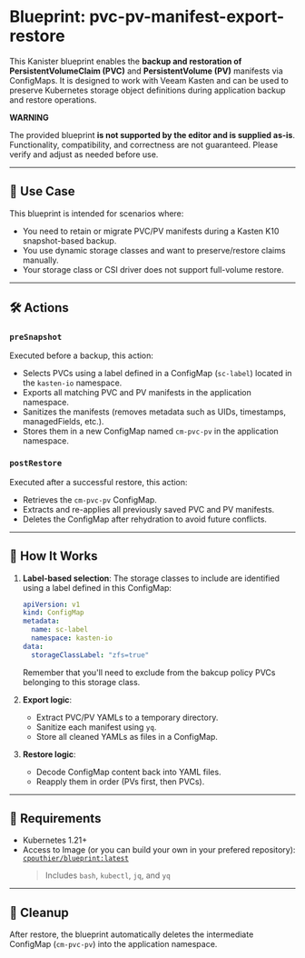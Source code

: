 # Blueprint: pvc-pv-manifest-export-restore

This Kanister blueprint enables the **backup and restoration of PersistentVolumeClaim (PVC)** and **PersistentVolume (PV)** manifests via ConfigMaps. It is designed to work with Veeam Kasten and can be used to preserve Kubernetes storage object definitions during application backup and restore operations.

**WARNING**

The provided blueprint **is not supported by the editor and is supplied as-is**. Functionality, compatibility, and correctness are not guaranteed. Please verify and adjust as needed before use.

---

## 🧩 Use Case

This blueprint is intended for scenarios where:
- You need to retain or migrate PVC/PV manifests during a Kasten K10 snapshot-based backup.
- You use dynamic storage classes and want to preserve/restore claims manually.
- Your storage class or CSI driver does not support full-volume restore.

---

## 🛠️ Actions

### `preSnapshot`

Executed before a backup, this action:
- Selects PVCs using a label defined in a ConfigMap (`sc-label`) located in the `kasten-io` namespace.
- Exports all matching PVC and PV manifests in the application namespace.
- Sanitizes the manifests (removes metadata such as UIDs, timestamps, managedFields, etc.).
- Stores them in a new ConfigMap named `cm-pvc-pv` in the application namespace.

### `postRestore`

Executed after a successful restore, this action:
- Retrieves the `cm-pvc-pv` ConfigMap.
- Extracts and re-applies all previously saved PVC and PV manifests.
- Deletes the ConfigMap after rehydration to avoid future conflicts.

---

## 🔁 How It Works

1. **Label-based selection**: The storage classes to include are identified using a label defined in this ConfigMap:

   ```yaml
   apiVersion: v1
   kind: ConfigMap
   metadata:
     name: sc-label
     namespace: kasten-io
   data:
     storageClassLabel: "zfs=true"
   ```
   Remember that you'll need to exclude from the bakcup policy PVCs belonging to this storage class.

2. **Export logic**:
   - Extract PVC/PV YAMLs to a temporary directory.
   - Sanitize each manifest using `yq`.
   - Store all cleaned YAMLs as files in a ConfigMap.

3. **Restore logic**:
   - Decode ConfigMap content back into YAML files.
   - Reapply them in order (PVs first, then PVCs).

---

## 🧱 Requirements

- Kubernetes 1.21+
- Access to Image (or you can build your own in your prefered repository): [`cpouthier/blueprint:latest`](https://hub.docker.com/r/cpouthier/blueprint)
  > Includes `bash`, `kubectl`, `jq`, and `yq`

---

## 📂 Cleanup

After restore, the blueprint automatically deletes the intermediate ConfigMap (`cm-pvc-pv`) into the application namespace.
